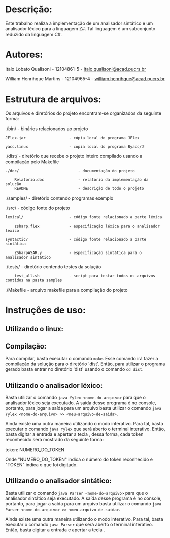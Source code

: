 Descrição:
==========

Este trabalho realiza a implementação de um analisador sintático e um analisador léxico para a linguagem Z#. Tal linguagem é um subconjunto reduzido da linguagem C#.

Autores:
========

Italo Lobato Qualisoni - 12104861-5 - <italo.qualisoni@acad.pucrs.br>

William Henrihque Martins - 12104965-4 - <william.henrihque@acad.pucrs.br>

Estrutura de arquivos:
======================

Os arquivos e diretórios do projeto encontram-se organizados da seguinte forma:

./bin/				 			- binários relacionados ao projeto

	JFlex.jar		 			- cópia local do programa JFlex

	yacc.linux 		 			- cópia local do programa Byacc/J

./dist/							- diretório que recebe o projeto inteiro compilado usando a compilação pelo Makefile

	./doc/				 			- documentação do projeto

		Relatorio.doc	 			- relatório da implementação da solução
		README                      - descrição de todo o projeto

./samples/			 			- diretório contendo programas exemplo

./src/ 				 			- código fonte do projeto

	lexical/		 			- código fonte relacionado a parte léxica

		zsharp.flex	 			- especificação léxica para o analisador léxico

	syntactic/		 			- código fonte relacionado a parte sintática

		ZSharpASAR.y 			- especificação sintática para o analisador sintático

./tests/			 			- diretório contendo testes da solução

		test_all.sh 			- script para testar todos os arquivos contidos na pasta samples

./Makefile			 			- arquivo makefile para a compilação do projeto

Instruções de uso:
==================

Utilizando o linux:
-------------------

Compilação:
-----------

Para compilar, basta executar o comando ```make```.
Esse comando irá fazer a compilação da solução para o diretório 'dist'.
Então, para utilizar o programa gerado basta entrar no diretório 'dist' usando o comando ```cd dist```.

Utilizando o analisador léxico:
-------------------------------

Basta utilizar o comando ```java Yylex <nome-do-arquivo>``` para que o analisador léxico seja executado. A saída desse programa é no console, portanto, para jogar a saída para um arquivo basta utilizar o comando ```java Yylex <nome-do-arquivo> >> <meu-arquivo-de-saida>```.

Ainda existe uma outra maneira utilizando o modo interativo. Para tal, basta executar o comando ```java Yylex``` que será aberto o terminal interativo. Então, basta digitar a entrada e apertar a tecla <ENTER>, dessa forma, cada token reconhecido será mostrado da seguinte forma:

token: NUMERO_DO_TOKEN	<TOKEN>

Onde "NUMERO_DO_TOKEN" indica o número do token reconhecido e "TOKEN" indica o que foi digitado.

Utilizando o analisador sintático:
----------------------------------

Basta utilizar o comando ```java Parser <nome-do-arquivo>``` para que o analisador sintático seja executado. A saída desse programa é no console, portanto, para jogar a saída para um arquivo basta utilizar o comando ```java Parser <nome-do-arquivo> >> <meu-arquivo-de-saida>```.

Ainda existe uma outra maneira utilizando o modo interativo. Para tal, basta executar o comando ```java Parser``` que será aberto o terminal interativo. Então, basta digitar a entrada e apertar a tecla <ENTER>.